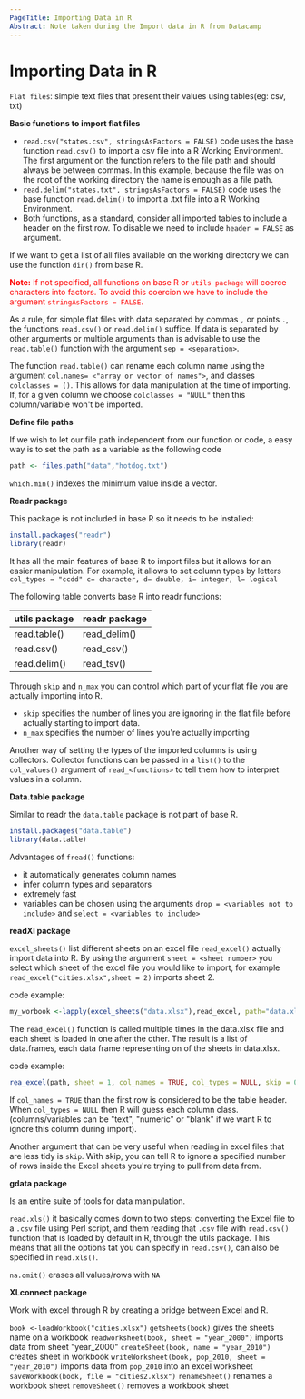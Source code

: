 ```yaml
---
PageTitle: Importing Data in R
Abstract: Note taken during the Import data in R from Datacamp
---
```

# Importing Data in R
`Flat files`: simple text files that present their values using tables(eg: csv, txt)

**Basic functions to import flat files**

- `read.csv("states.csv", stringsAsFactors = FALSE)` code uses the base function `read.csv()` to import a csv file into a R Working Environment. The first argument on the function refers to the file path and should always be between commas. In this example, because the file was on the root of the working directory the name is enough as a file path.  
- `read.delim("states.txt", stringsAsFactors = FALSE)` code uses the base function `read.delim()` to import a .txt file into a R Working Environment.
-  Both functions, as a standard, consider all imported tables to include a header on the first row. To disable we need to include `header = FALSE` as argument.

If we want to get a list of all files available on the working directory we can use the function `dir()` from base R.

<span style = color:red> **Note:** If not specified, all functions on base R or `utils package` will coerce characters into factors. To avoid this coercion we have to include the argument `stringAsFactors = FALSE`.</span>

As a rule, for simple flat files with data separated by commas `,` or points `.`, the functions `read.csv()` or `read.delim()` suffice. If data is separated by other arguments or multiple arguments than is advisable to use the `read.table()` function with the argument `sep = <separation>`. 

The function `read.table()` can rename each column name using the argument `col.names= <"array or vector of names">`, and classes `colclasses = ()`. This allows for data manipulation at the time of importing. If, for a given column we choose `colclasses = "NULL"` then this column/variable won't be imported.

**Define file paths**

If we wish to let our file path independent from our function or code, a easy way is to set the path as a variable as the following code

```R
path <- files.path("data","hotdog.txt")
```

`which.min()` indexes the minimum value inside a vector.

**Readr package**

This package is not included in base R so it needs to be installed:

```R
install.packages("readr")
library(readr)
```

It has all the main features of base R to import files but it allows for an easier manipulation. For example, it allows to set column types by letters `col_types = "ccdd" c= character, d= double, i= integer, l= logical`

The following table converts base R into readr functions:

| utils package | readr package |
| ------------- | ------------- |
| read.table()  | read_delim()  |
| read.csv()    | read_csv()    |
| read.delim()  | read_tsv()    |

Through `skip` and `n_max` you can control which part of your flat file you are actually importing into R.
- `skip` specifies the number of lines you are ignoring in the flat file before actually starting to import data.
- `n_max` specifies the number of lines you're actually importing

Another way of setting the types of the imported columns is using collectors. Collector functions can be passed in a `list()` to the `col_values()` argument of `read_<functions>` to tell them how to interpret values in a column.

**Data.table package**

Similar to readr the `data.table` package is not part of base R.

```R
install.packages("data.table")
library(data.table)
```

Advantages of `fread()` functions:
- it automatically generates column names
- infer column types and separators
- extremely fast
- variables can be chosen using the arguments `drop = <variables not to include>` and `select = <variables to include>` 

**readXl package**

`excel_sheets()` list different sheets on an excel file
`read_excel()` actually import data into R. By using the argument `sheet = <sheet number>` you select which sheet of the excel file you would like to import, for example `read_excel("cities.xlsx",sheet = 2)` imports sheet 2.

code example:
```R
my_worbook <-lapply(excel_sheets("data.xlsx"),read_excel, path="data.xlsx")
```

The `read_excel()` function is called multiple times in the data.xlsx file and each sheet is loaded in one after the other. The result is a list of data.frames, each data frame representing on of the sheets in data.xlsx.

code example:
```R
rea_excel(path, sheet = 1, col_names = TRUE, col_types = NULL, skip = 0)
```

If `col_names = TRUE` than the first row is considered to be the table header. When `col_types = NULL` then R will guess each column class. (columns/variables can be "text", "numeric" or "blank" if we want R to ignore this column during import).

Another argument that can be very useful when reading in excel files that are less tidy is `skip`. With skip, you can tell R to ignore a specified number of rows inside the Excel sheets you're trying to pull from data from.

**gdata package**

Is an entire suite of tools for data manipulation.

`read.xls()` it basically comes down to two steps: converting the Excel file to a `.csv` file using Perl script, and them reading that `.csv` file with `read.csv()` function that is loaded by default in R, through the utils package. This means that all the options tat you can specify in `read.csv()`, can also be specified in `read.xls()`.

`na.omit()` erases all values/rows with `NA`

**XLconnect package**

Work with excel through R by creating a bridge between Excel and R.

`book <-loadWorkbook("cities.xlsx")`
`getsheets(book)` gives the sheets name on a workbook
`readworksheet(book, sheet = "year_2000")` imports data from sheet "year_2000"
`createSheet(book, name = "year_2010")` creates sheet in workbook
`writeWorksheet(book, pop_2010, sheet = "year_2010")` imports data from `pop_2010` into an excel worksheet
`saveWorkbook(book, file = "cities2.xlsx")`
`renameSheet()` renames a workbook sheet
`removeSheet()` removes a workbook sheet

